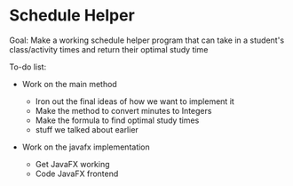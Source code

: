 # Schedule Helper

Goal: Make a working schedule helper program that can take in a student's class/activity times and return their optimal study time

To-do list:
- Work on the main method
    - Iron out the final ideas of how we want to implement it
    - Make the method to convert minutes to Integers
    - Make the formula to find optimal study times
    - stuff we talked about earlier

- Work on the javafx implementation
    - Get JavaFX working
    - Code JavaFX frontend